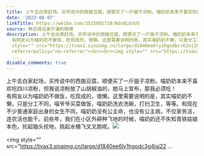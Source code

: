 ```yaml
---
title: 上午去白家赶场，买传说中的西施豆腐，顺便买了一斤镟子凉粉。喵奶奶本来不喜欢吃四川凉粉，但我说凉粉放了山胡椒油的，她马上宣布，那我必须吃！ 有网友以为喵...
date: '2023-08-07'
linkTitle: https://weibo.com/3515092710/Ndv8LEnU5
source: 种豆得瓜谢不谦的微博
description: 上午去白家赶场，买传说中的西施豆腐，顺便买了一斤镟子凉粉。喵奶奶本来不喜欢吃四川凉粉，但我说凉粉放了山胡椒油的，她马上宣布，那我必须吃！<br>
  有网友以为喵奶奶不做饭，吃现成的，很懒。这里需要说明的是，其实喵奶奶不懒，只是分工不同，喵爷爷买菜做饭，喵奶奶洗衣洗碗，打扫卫生，等等。和现在不少普通家庭出身的女生不同，喵奶奶没有公主命，也没有公主病，不仅家务活，连农活也能干。前些年，我们在小区外耕种飞地的时候，喵奶奶还不失知青铁姑娘本色，抡起锄头挖地，挑起水桶飞叉叉跑呢。<img
  style="" src="https://tvax1.sinaimg.cn/large/d1840ee6ly1hgodbcr62nj20ua0mpjwn.jpg"
  referrerpolicy="no-referrer"><br><br><img style="" src="https://tvax3.sinaimg.cn/large/d1840ee6ly1hgodc3g4jsj22
  ...
disable_comments: true
---
```

上午去白家赶场，买传说中的西施豆腐，顺便买了一斤镟子凉粉。喵奶奶本来不喜欢吃四川凉粉，但我说凉粉放了山胡椒油的，她马上宣布，那我必须吃！<br> 有网友以为喵奶奶不做饭，吃现成的，很懒。这里需要说明的是，其实喵奶奶不懒，只是分工不同，喵爷爷买菜做饭，喵奶奶洗衣洗碗，打扫卫生，等等。和现在不少普通家庭出身的女生不同，喵奶奶没有公主命，也没有公主病，不仅家务活，连农活也能干。前些年，我们在小区外耕种飞地的时候，喵奶奶还不失知青铁姑娘本色，抡起锄头挖地，挑起水桶飞叉叉跑呢。<img style="" src="https://tvax1.sinaimg.cn/large/d1840ee6ly1hgodbcr62nj20ua0mpjwn.jpg" referrerpolicy="no-referrer"><br><br><img style="" src="https://tvax3.sinaimg.cn/large/d1840ee6ly1hgodc3g4jsj22 ...